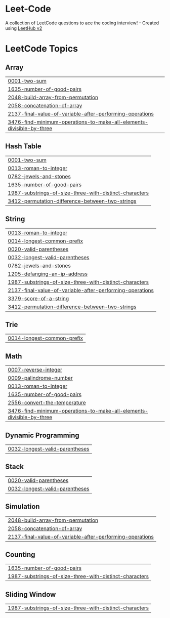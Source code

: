 # Leet-Code
A collection of LeetCode questions to ace the coding interview! - Created using [LeetHub v2](https://github.com/arunbhardwaj/LeetHub-2.0)

<!---LeetCode Topics Start-->
# LeetCode Topics
## Array
|  |
| ------- |
| [0001-two-sum](https://github.com/Arun-1102/Leet-Code/tree/master/0001-two-sum) |
| [1635-number-of-good-pairs](https://github.com/Arun-1102/Leet-Code/tree/master/1635-number-of-good-pairs) |
| [2048-build-array-from-permutation](https://github.com/Arun-1102/Leet-Code/tree/master/2048-build-array-from-permutation) |
| [2058-concatenation-of-array](https://github.com/Arun-1102/Leet-Code/tree/master/2058-concatenation-of-array) |
| [2137-final-value-of-variable-after-performing-operations](https://github.com/Arun-1102/Leet-Code/tree/master/2137-final-value-of-variable-after-performing-operations) |
| [3476-find-minimum-operations-to-make-all-elements-divisible-by-three](https://github.com/Arun-1102/Leet-Code/tree/master/3476-find-minimum-operations-to-make-all-elements-divisible-by-three) |
## Hash Table
|  |
| ------- |
| [0001-two-sum](https://github.com/Arun-1102/Leet-Code/tree/master/0001-two-sum) |
| [0013-roman-to-integer](https://github.com/Arun-1102/Leet-Code/tree/master/0013-roman-to-integer) |
| [0782-jewels-and-stones](https://github.com/Arun-1102/Leet-Code/tree/master/0782-jewels-and-stones) |
| [1635-number-of-good-pairs](https://github.com/Arun-1102/Leet-Code/tree/master/1635-number-of-good-pairs) |
| [1987-substrings-of-size-three-with-distinct-characters](https://github.com/Arun-1102/Leet-Code/tree/master/1987-substrings-of-size-three-with-distinct-characters) |
| [3412-permutation-difference-between-two-strings](https://github.com/Arun-1102/Leet-Code/tree/master/3412-permutation-difference-between-two-strings) |
## String
|  |
| ------- |
| [0013-roman-to-integer](https://github.com/Arun-1102/Leet-Code/tree/master/0013-roman-to-integer) |
| [0014-longest-common-prefix](https://github.com/Arun-1102/Leet-Code/tree/master/0014-longest-common-prefix) |
| [0020-valid-parentheses](https://github.com/Arun-1102/Leet-Code/tree/master/0020-valid-parentheses) |
| [0032-longest-valid-parentheses](https://github.com/Arun-1102/Leet-Code/tree/master/0032-longest-valid-parentheses) |
| [0782-jewels-and-stones](https://github.com/Arun-1102/Leet-Code/tree/master/0782-jewels-and-stones) |
| [1205-defanging-an-ip-address](https://github.com/Arun-1102/Leet-Code/tree/master/1205-defanging-an-ip-address) |
| [1987-substrings-of-size-three-with-distinct-characters](https://github.com/Arun-1102/Leet-Code/tree/master/1987-substrings-of-size-three-with-distinct-characters) |
| [2137-final-value-of-variable-after-performing-operations](https://github.com/Arun-1102/Leet-Code/tree/master/2137-final-value-of-variable-after-performing-operations) |
| [3379-score-of-a-string](https://github.com/Arun-1102/Leet-Code/tree/master/3379-score-of-a-string) |
| [3412-permutation-difference-between-two-strings](https://github.com/Arun-1102/Leet-Code/tree/master/3412-permutation-difference-between-two-strings) |
## Trie
|  |
| ------- |
| [0014-longest-common-prefix](https://github.com/Arun-1102/Leet-Code/tree/master/0014-longest-common-prefix) |
## Math
|  |
| ------- |
| [0007-reverse-integer](https://github.com/Arun-1102/Leet-Code/tree/master/0007-reverse-integer) |
| [0009-palindrome-number](https://github.com/Arun-1102/Leet-Code/tree/master/0009-palindrome-number) |
| [0013-roman-to-integer](https://github.com/Arun-1102/Leet-Code/tree/master/0013-roman-to-integer) |
| [1635-number-of-good-pairs](https://github.com/Arun-1102/Leet-Code/tree/master/1635-number-of-good-pairs) |
| [2556-convert-the-temperature](https://github.com/Arun-1102/Leet-Code/tree/master/2556-convert-the-temperature) |
| [3476-find-minimum-operations-to-make-all-elements-divisible-by-three](https://github.com/Arun-1102/Leet-Code/tree/master/3476-find-minimum-operations-to-make-all-elements-divisible-by-three) |
## Dynamic Programming
|  |
| ------- |
| [0032-longest-valid-parentheses](https://github.com/Arun-1102/Leet-Code/tree/master/0032-longest-valid-parentheses) |
## Stack
|  |
| ------- |
| [0020-valid-parentheses](https://github.com/Arun-1102/Leet-Code/tree/master/0020-valid-parentheses) |
| [0032-longest-valid-parentheses](https://github.com/Arun-1102/Leet-Code/tree/master/0032-longest-valid-parentheses) |
## Simulation
|  |
| ------- |
| [2048-build-array-from-permutation](https://github.com/Arun-1102/Leet-Code/tree/master/2048-build-array-from-permutation) |
| [2058-concatenation-of-array](https://github.com/Arun-1102/Leet-Code/tree/master/2058-concatenation-of-array) |
| [2137-final-value-of-variable-after-performing-operations](https://github.com/Arun-1102/Leet-Code/tree/master/2137-final-value-of-variable-after-performing-operations) |
## Counting
|  |
| ------- |
| [1635-number-of-good-pairs](https://github.com/Arun-1102/Leet-Code/tree/master/1635-number-of-good-pairs) |
| [1987-substrings-of-size-three-with-distinct-characters](https://github.com/Arun-1102/Leet-Code/tree/master/1987-substrings-of-size-three-with-distinct-characters) |
## Sliding Window
|  |
| ------- |
| [1987-substrings-of-size-three-with-distinct-characters](https://github.com/Arun-1102/Leet-Code/tree/master/1987-substrings-of-size-three-with-distinct-characters) |
<!---LeetCode Topics End-->